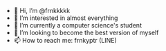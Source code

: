 - 👋 Hi, I’m @frnkkkkk
- 👀 I’m interested in almost everything
- 🌱 I’m currently a computer science's student
- 💞️ I’m looking to become the best version of myself
- 📫 How to reach me: frnkyptr (LINE)

<!---
frnkkkkk/frnkkkkk is a ✨ special ✨ repository because its `README.md` (this file) appears on your GitHub profile.
You can click the Preview link to take a look at your changes.
--->
